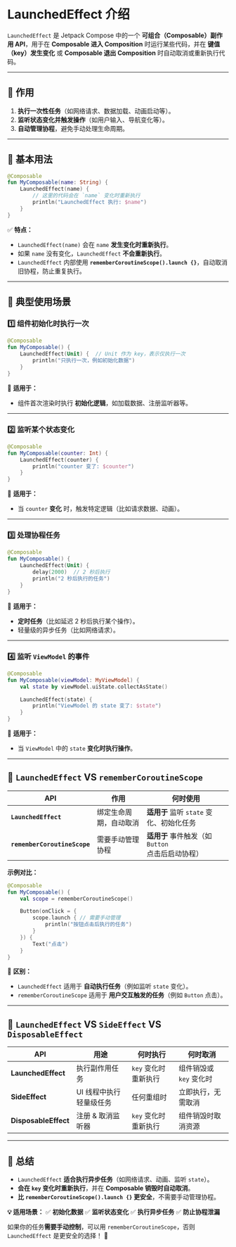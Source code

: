 # LaunchedEffect 介绍

`LaunchedEffect` 是 Jetpack Compose 中的一个 **可组合（Composable）副作用 API**，用于在 **Composable 进入 Composition** 时运行某些代码，并在 **键值（key）发生变化** 或 **Composable 退出 Composition** 时自动取消或重新执行代码。

---

## **📌 作用**
1. **执行一次性任务**（如网络请求、数据加载、动画启动等）。
2. **监听状态变化并触发操作**（如用户输入、导航变化等）。
3. **自动管理协程**，避免手动处理生命周期。

---

## **🔹 基本用法**
```kotlin
@Composable
fun MyComposable(name: String) {
    LaunchedEffect(name) {
        // 这里的代码会在 `name` 变化时重新执行
        println("LaunchedEffect 执行: $name")
    }
}
```
✅ **特点：**
- `LaunchedEffect(name)` 会在 `name` **发生变化时重新执行**。
- 如果 `name` 没有变化，`LaunchedEffect` **不会重新执行**。
- `LaunchedEffect` 内部使用 **`rememberCoroutineScope().launch {}`**，自动取消旧协程，防止重复执行。

---

## **🔹 典型使用场景**
### **1️⃣ 组件初始化时执行一次**
```kotlin
@Composable
fun MyComposable() {
    LaunchedEffect(Unit) {  // Unit 作为 key，表示仅执行一次
        println("只执行一次，例如初始化数据")
    }
}
```
📌 **适用于：**
- 组件首次渲染时执行 **初始化逻辑**，如加载数据、注册监听器等。

---

### **2️⃣ 监听某个状态变化**
```kotlin
@Composable
fun MyComposable(counter: Int) {
    LaunchedEffect(counter) {
        println("counter 变了: $counter")
    }
}
```
📌 **适用于：**
- 当 `counter` **变化** 时，触发特定逻辑（比如请求数据、动画）。

---

### **3️⃣ 处理协程任务**
```kotlin
@Composable
fun MyComposable() {
    LaunchedEffect(Unit) {
        delay(2000)  // 2 秒后执行
        println("2 秒后执行的任务")
    }
}
```
📌 **适用于：**
- **定时任务**（比如延迟 2 秒后执行某个操作）。
- 轻量级的异步任务（比如网络请求）。

---

### **4️⃣ 监听 `ViewModel` 的事件**
```kotlin
@Composable
fun MyComposable(viewModel: MyViewModel) {
    val state by viewModel.uiState.collectAsState()

    LaunchedEffect(state) {
        println("ViewModel 的 state 变了: $state")
    }
}
```
📌 **适用于：**
- 当 `ViewModel` 中的 `state` **变化时执行操作**。

---

## **🔹 `LaunchedEffect` VS `rememberCoroutineScope`**
| API | 作用 | 何时使用 |
|------|------|----------|
| **`LaunchedEffect`** | 绑定生命周期，自动取消 | **适用于** 监听 `state` 变化、初始化任务 |
| **`rememberCoroutineScope`** | 需要手动管理协程 | **适用于** 事件触发（如 `Button` 点击后启动协程） |

**示例对比：**
```kotlin
@Composable
fun MyComposable() {
    val scope = rememberCoroutineScope()

    Button(onClick = {
        scope.launch { // 需要手动管理
            println("按钮点击后执行的任务")
        }
    }) {
        Text("点击")
    }
}
```
📌 **区别：**
- `LaunchedEffect` 适用于 **自动执行任务**（例如监听 `state` 变化）。
- `rememberCoroutineScope` 适用于 **用户交互触发的任务**（例如 `Button` 点击）。

---

## **🔹 `LaunchedEffect` VS `SideEffect` VS `DisposableEffect`**
| API | 用途 | 何时执行 | 何时取消 |
|------|------|--------|--------|
| **LaunchedEffect** | 执行副作用任务 | `key` 变化时重新执行 | 组件销毁或 `key` 变化时 |
| **SideEffect** | UI 线程中执行轻量级任务 | 任何重组时 | 立即执行，无需取消 |
| **DisposableEffect** | 注册 & 取消监听器 | `key` 变化时重新执行 | 组件销毁时取消资源 |

---

## **🚀 总结**
- `LaunchedEffect` **适合执行异步任务**（如网络请求、动画、监听 `state`）。
- **会在 `key` 变化时重新执行**，并在 **Composable 销毁时自动取消**。
- **比 `rememberCoroutineScope().launch {}` 更安全**，不需要手动管理协程。

**💡 适用场景：**
✅ **初始化数据**
✅ **监听状态变化**
✅ **执行异步任务**
✅ **防止协程泄漏**

如果你的任务**需要手动控制**，可以用 `rememberCoroutineScope`，否则 `LaunchedEffect` 是更安全的选择！ 🚀
